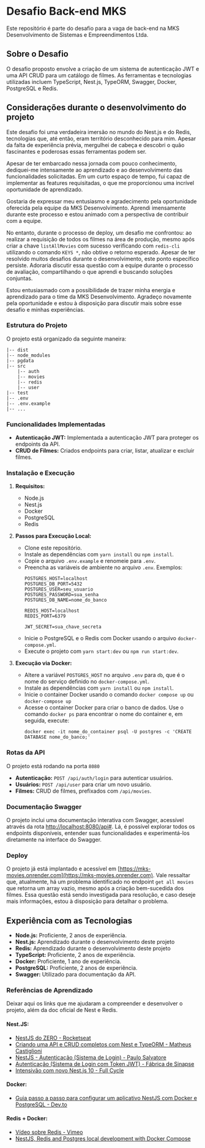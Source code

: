 # Desafio Back-end MKS

Este repositório é parte do desafio para a vaga de back-end na MKS Desenvolvimento de Sistemas e Empreendimentos Ltda.

## Sobre o Desafio

O desafio proposto envolve a criação de um sistema de autenticação JWT e uma API CRUD para um catálogo de filmes. As ferramentas e tecnologias utilizadas incluem TypeScript, Nest.js, TypeORM, Swagger, Docker, PostgreSQL e Redis.


## Considerações durante o desenvolvimento do projeto

Este desafio foi uma verdadeira imersão no mundo do Nest.js e do Redis, tecnologias que, até então, eram território desconhecido para mim. Apesar da falta de experiência prévia, mergulhei de cabeça e descobri o quão fascinantes e poderosas essas ferramentas podem ser.

Apesar de ter embarcado nessa jornada com pouco conhecimento, dediquei-me intensamente ao aprendizado e ao desenvolvimento das funcionalidades solicitadas. Em um curto espaço de tempo, fui capaz de implementar as features requisitadas, o que me proporcionou uma incrível oportunidade de aprendizado.

Gostaria de expressar meu entusiasmo e agradecimento pela oportunidade oferecida pela equipe da MKS Desenvolvimento. Aprendi imensamente durante este processo e estou animado com a perspectiva de contribuir com a equipe.

No entanto, durante o processo de deploy, um desafio me confrontou: ao realizar a requisição de todos os filmes na área de produção, mesmo após criar a chave `listAllMovies` com sucesso verificando com `redis-cli` utilizando o comando `KEYS *`, não obtive o retorno esperado. Apesar de ter resolvido muitos desafios durante o desenvolvimento, este ponto específico persiste. Adoraria discutir essa questão com a equipe durante o processo de avaliação, compartilhando o que aprendi e buscando soluções conjuntas.

Estou entusiasmado com a possibilidade de trazer minha energia e aprendizado para o time da MKS Desenvolvimento. Agradeço novamente pela oportunidade e estou à disposição para discutir mais sobre esse desafio e minhas experiências.

### Estrutura do Projeto

O projeto está organizado da seguinte maneira:

```
|-- dist
|-- node_modules
|-- pgdata
|-- src
    |-- auth
    |-- movies
    |-- redis
    |-- user
|-- test
|-- .env
|-- .env.example
|-- ...
```

### Funcionalidades Implementadas

- **Autenticação JWT:** Implementada a autenticação JWT para proteger os endpoints da API.
- **CRUD de Filmes:** Criados endpoints para criar, listar, atualizar e excluir filmes.


### Instalação e Execução

1. **Requisitos:**
   - Node.js
   - Nest.js
   - Docker
   - PostgreSQL
   - Redis

2. **Passos para Execução Local:**
   - Clone este repositório.
   - Instale as dependências com `yarn install` ou `npm install`.
   - Copie o arquivo `.env.example` e renomeie para `.env`.
   - Preencha as variáveis de ambiente no arquivo `.env`. Exemplos:
     ```plaintext
     POSTGRES_HOST=localhost
     POSTGRES_DB_PORT=5432
     POSTGRES_USER=seu_usuario
     POSTGRES_PASSWORD=sua_senha
     POSTGRES_DB_NAME=nome_do_banco

     REDIS_HOST=localhost
     REDIS_PORT=6379

     JWT_SECRET=sua_chave_secreta
     ```
   - Inicie o PostgreSQL e o Redis com Docker usando o arquivo `docker-compose.yml`.
   - Execute o projeto com `yarn start:dev` ou `npm run start:dev`.

3. **Execução via Docker:**
   - Altere a variável `POSTGRES_HOST` no arquivo `.env` para `db`, que é o nome do serviço definido no `docker-compose.yml`.
   - Instale as dependências com `yarn install` ou `npm install`.
   - Inicie o container Docker usando o comando `docker compose up` ou `docker-compose up`
   - Acesse o container Docker para criar o banco de dados. Use o comando `docker ps` para encontrar o nome do container e, em seguida, execute:
     ```
     docker exec -it nome_do_container psql -U postgres -c 'CREATE DATABASE nome_do_banco;'
     ```


### Rotas da API

O projeto está rodando na porta `8080`

- **Autenticação:** `POST /api/auth/login` para autenticar usuários.
- **Usuários:** `POST /api/user` para criar um novo usuário.
- **Filmes:** CRUD de filmes, prefixados com `/api/movies`.



### Documentação Swagger

O projeto inclui uma documentação interativa com Swagger, acessível através da rota [http://localhost:8080/api#](http://localhost:8080/api#). Lá, é possível explorar todos os endpoints disponíveis, entender suas funcionalidades e experimentá-los diretamente na interface do Swagger.

### Deploy

O projeto já está implantado e acessível em [https://mks-movies.onrender.com](https://mks-movies.onrender.com). Vale ressaltar que, atualmente, há um problema identificado no endpoint `get all movies` que retorna um array vazio, mesmo após a criação bem-sucedida dos filmes. Essa questão está sendo investigada para resolução, e caso deseje mais informações, estou à disposição para detalhar o problema.

## Experiência com as Tecnologias

- **Node.js:** Proficiente, 2 anos de experiência.
- **Nest.js:** Aprendizado durante o desenvolvimento deste projeto
- **Redis:** Aprendizado durante o desenvolvimento deste projeto
- **TypeScript:** Proficiente, 2 anos de experiência.
- **Docker:** Proficiente, 1 ano de experiência.
- **PostgreSQL:** Proficiente, 2 anos de experiência.
- **Swagger:** Utilizado para documentação da API.


### Referências de Aprendizado
Deixar aqui os links que me ajudaram a compreender e desenvolver o projeto, além da doc oficial de Nest e Redis.

#### Nest.JS:
- [NestJS do ZERO - Rocketseat](https://www.youtube.com/watch?v=TRa55WbWnvQ)
- [Criando uma API e CRUD completos com Nest e TypeORM - Matheus Castiglioni](https://www.youtube.com/watch?v=wLr23WHZQhA)
- [NestJS - Autenticação (Sistema de Login) - Paulo Salvatore](https://www.youtube.com/watch?v=3z6Cs_PtYc0)
- [Autenticação (Sistema de Login com Token JWT) - Fábrica de Sinapse](https://fabricadesinapse.gitbook.io/sinapse-book/nestjs/autenticacao-sistema-de-login-com-token-jwt)
- [Intensivão com novo Nest.js 10 - Full Cycle](https://www.youtube.com/watch?v=74Rks96yaAY)

#### Docker:
- [Guia passo a passo para configurar um aplicativo NestJS com Docker e PostgreSQL - Dev.to](https://dev.to/chukwutosin_/step-by-step-guide-setting-up-a-nestjs-application-with-docker-and-postgresql-5hei)

#### Redis + Docker:
- [Vídeo sobre Redis - Vimeo](https://vimeo.com/839715245/4a59688d65?share=copy)
- [NestJS, Redis and Postgres local development with Docker Compose](https://www.tomray.dev/nestjs-docker-compose-postgres)
